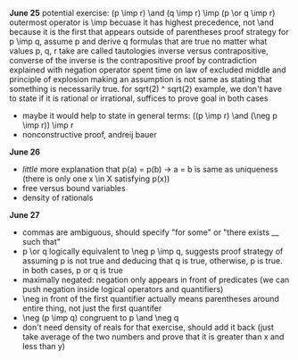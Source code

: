 **June 25**
potential exercise: (p \imp r) \and (q \imp r) \imp (p \or q \imp r)
outermost operator is \imp becuase it has highest precedence, not \and because it is the first that appears outside of parentheses
proof strategy for p \imp q, assume p and derive q
formulas that are true no matter what values p, q, r take are called tautologies
inverse versus contrapositive, converse of the inverse is the contrapositive
proof by contradiction explained with negation operator
spent time on law of excluded middle and principle of explosion
making an assumption is not same as stating that something is necessarily true. for sqrt(2) ^ sqrt(2) example, we don't have to state if it is rational or irrational, suffices to prove goal in both cases
- maybe it would help to state in general terms:
((p \imp r) \and (\neg p \imp r)) \imp r
- nonconstructive proof, andreij bauer

**June 26**
- _little_ more explanation that p(a) = p(b) -> a = b is same as uniqueness (there is only one x \in X satisfying p(x))
- free versus bound variables
- density of rationals

**June 27**
- commas are ambiguous, should specify "for some" or "there exists __ such that"
- p \or q logically equivalent to \neg p \imp q, suggests proof strategy of assuming p is not true and deducing that q is true, otherwise, p is true. in both cases, p or q is true
- maximally negated: negation only appears in front of predicates (we can push negation inside logical operators and quantifiers)
- \neg in front of the first quantifier actually means parentheses around entire thing, not just the first quantifer
- \neg (p \imp q) congruent to p \and \neg q
- don't need density of reals for that exercise, should add it back (just take average of the two numbers and prove that it is greater than x
and less than y)
